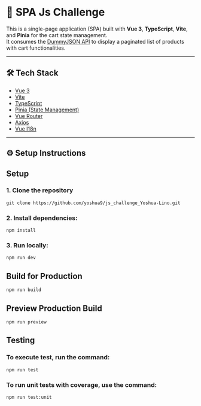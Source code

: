 # 🛒 SPA Js Challenge

This is a single-page application (SPA) built with **Vue 3**, **TypeScript**, **Vite**, and **Pinia** for the cart state management.  
It consumes the [DummyJSON API](https://dummyjson.com/docs/products) to display a paginated list of products with cart functionalities.

---

## 🛠️ Tech Stack

- [Vue 3](https://vuejs.org/)
- [Vite](https://vitejs.dev/)
- [TypeScript](https://www.typescriptlang.org/)
- [Pinia (State Management)](https://pinia.vuejs.org/)
- [Vue Router](https://router.vuejs.org/)
- [Axios](https://axios-http.com/)
- [Vue I18n](https://vue-i18n.intlify.dev/)

---

## ⚙️ Setup Instructions

## Setup

### 1. Clone the repository

`git clone https://github.com/yoshua9/js_challenge_Yoshua-Lino.git`


### 2. Install dependencies:  
`npm install`


### 3. Run locally:  
   `npm run dev`

## Build for Production
`npm run build`

## Preview Production Build
`npm run preview`

## Testing
### To execute test, run the command:

`npm run test`

### To run unit tests with coverage, use the command:
`npm run test:unit`
